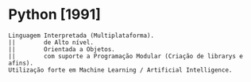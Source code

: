 # Python [1991]
    Linguagem Interpretada (Multiplataforma). 
    ||        de Alto nível.
    ||        Orientada a Objetos.
    ||        com suporte a Programação Modular (Criação de librarys e afins).
    Utilização forte em Machine Learning / Artificial Intelligence.
